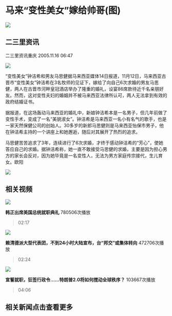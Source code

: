# 马来“变性美女”嫁给帅哥(图)

![](//n.sinaimg.cn/sinakd10203/358/w179h179/20200407/2e40-irtymmw7857041.jpg)

## 二三里资讯

二三里资讯重庆 2005.11.16 06:47

![](//z2.sinaimg.cn/auto/resize?img=http%3A%2F%2Fimage2.sina.com.cn%2Fdy%2Fw%2F2005-11-16%2F8d83f43cb1dc16a2b9a6d519cf29a8f8.JPG&size=328_218)

“变性美女”钟洁希和男友马思健据马来西亚媒体14日报道，11月12日，马来西亚古晋市“变性美女”钟洁希在3名牧师的见证下，嫁给了向自己6次求婚的男友马思健，两人在古晋市河畔皇冠酒店举办了隆重的婚礼，设宴86席款待近千名亲朋好友。然而，这对变性夫妇的婚姻并不被马来西亚法律所认可，两人无法拿到有效的政府结婚证书。

据报道，在这场轰动马来西亚的婚礼中，新娘钟洁希本是一名男子，但几年前做了变性手术，变成了一名“美貌淑女”。钟洁希是马来西亚一名小有名气的歌手，也是一家天然保健公司的创始人。30多岁的新郎马思健则是马来西亚怡保市男子，他在钟洁希主持的一个讲座上和她邂逅，随后对其展开了热烈的追求。

马思健苦苦追求了3年，连续进行了6次求婚，才终于感动钟洁希的“芳心”，使她答应自己的求婚。据钟洁希称，她一直不敢接受马思健的求婚，主要是因为担心男方的家长会反对，因为她毕竟是一名变性人，无法为男方家庭传宗接代，生儿育女。欧阳

![](//n.sinaimg.cn/default/2fb77759/20151125/320X320.png)

## 相关视频

![](//z0.sinaimg.cn/auto/crop?img=https://n.sinaimg.cn/vmsri/orj480/007ZwuKJly1hxsa3hm67gj30zk0k0ta1.jpg&size=370_207&bgf=1&bgc=%23000000)

**韩正出席美国总统就职典礼** 780506次播放  
> 02:17

![](//z0.sinaimg.cn/auto/crop?img=https://n.sinaimg.cn/vmsri/orj480/007ZwuKJly1hxs52jlntzj30za0k03z8.jpg&size=370_207&bgf=1&bgc=%23000000)

**赖清德派大型代表团，不到24小时大陆宣布，台“邦交”或集体转向** 472706次播放  
> 02:24

![](//z0.sinaimg.cn/auto/crop?img=https://n.sinaimg.cn/vmsri/orj480/006WAXimly1hxsdm9sxbjj31hc0u01kx.jpg&size=370_207&bgf=1&bgc=%23000000)

**宣誓就职，狂签行政令……特朗普2.0将如何搅动全球秩序？** 103667次播放  
> 04:06

## 相关新闻点击查看更多

![](data:image/png;base64,iVBORw0KGgoAAAANSUhEUgAAAAMAAAACAQMAAACnuvRZAAAAA1BMVEUAAACnej3aAAAAAXRSTlMAQObYZgAAAApJREFUCNdjAAIAAAQAASDSLW8AAAAASUVORK5CYII=)

![这一次，再多的名和利，也拯救不了副军级职位的阎维文](data:image/png;base64,iVBORw0KGgoAAAANSUhEUgAAAAMAAAACAQMAAACnuvRZAAAAA1BMVEUAAACnej3aAAAAAXRSTlMAQObYZgAAAApJREFUCNdjAAIAAAQAASDSLW8AAAAASUVORK5CYII=)

![](data:image/png;base64,iVBORw0KGgoAAAANSUhEUgAAAAMAAAACAQMAAACnuvRZAAAAA1BMVEUAAACnej3aAAAAAXRSTlMAQObYZgAAAApJREFUCNdjAAIAAAQAASDSLW8AAAAASUVORK5CYII=)

![这一次，再多的名和利，也拯救不了副军级职位的阎维文](data:image/png;base64,iVBORw0KGgoAAAANSUhEUgAAAAMAAAACAQMAAACnuvRZAAAAA1BMVEUAAACnej3aAAAAAXRSTlMAQObYZgAAAApJREFUCNdjAAIAAAQAASDSLW8AAAAASUVORK5CYII=)

![这就是美国禁止抖音的原因，文化入侵太可怕，哈哈哈哈……](data:image/png;base64,iVBORw0KGgoAAAANSUhEUgAAAAMAAAACAQMAAACnuvRZAAAAA1BMVEUAAACnej3aAAAAAXRSTlMAQObYZgAAAApJREFUCNdjAAIAAAQAASDSLW8AAAAASUVORK5CYII=)

![老登头下台前对川普老婆动手动脚](data:image/png;base64,iVBORw0KGgoAAAANSUhEUgAAAAMAAAACAQMAAACnuvRZAAAAA1BMVEUAAACnej3aAAAAAXRSTlMAQObYZgAAAApJREFUCNdjAAIAAAQAASDSLW8AAAAASUVORK5CYII=)

![特朗普要把墨西哥湾更名为“美国湾”，希拉里表情亮了](data:image/png;base64,iVBORw0KGgoAAAANSUhEUgAAAAMAAAACAQMAAACnuvRZAAAAA1BMVEUAAACnej3aAAAAAXRSTlMAQObYZgAAAApJREFUCNdjAAIAAAQAASDSLW8AAAAASUVORK5CYII=)

![嫁人就嫁兵哥哥，征兵时替你检查过了，保证不会缺一个零件！](data:image/png;base64,iVBORw0KGgoAAAANSUhEUgAAAAMAAAACAQMAAACnuvRZAAAAA1BMVEUAAACnej3aAAAAAXRSTlMAQObYZgAAAApJREFUCNdjAAIAAAQAASDSLW8AAAAASUVORK5CYII=)

![美国媳妇在中国居住了6年的生活现状，婆婆照顾孩子](data:image/png;base64,iVBORw0KGgoAAAANSUhEUgAAAAMAAAACAQMAAACnuvRZAAAAA1BMVEUAAACnej3aAAAAAXRSTlMAQObYZgAAAApJREFUCNdjAAIAAAQAASDSLW8AAAAASUVORK5CYII=)
<!-- tcd_original_link https://news.sina.cn/sa/2005-11-16/detail-ikkntiam5114010.d.html -->
